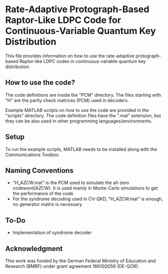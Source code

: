 
# Rate-Adaptive Protograph-Based Raptor-Like LDPC Code for Continuous-Variable Quantum Key Distribution

This file provides information on how to use the rate-adaptive protograph-based Raptor-like LDPC codes in continuous-variable quantum key distribution.

## How to use the code?
The code definitions are inside the "PCM" directory. The files starting with "H" are the parity check matrices (PCM) used in decoders.
 
Example MATLAB scripts on how to use the code are provided in the "scripts" directory. The code definition files have the ".mat" extension, but they can be also used in other programming languages/environments.

## Setup
To run the example scripts, MATLAB needs to be installed along with the Communications Toolbox.

## Naming Conventions
- "H_AZCW.mat" is the PCM used to simulate the all-zero codeword(AZCW). It is used mainly in Monte-Carlo simulations to get the performance of the code.
- For the syndrome decoding used in CV-QKD, "H_AZCW.mat" is enough, no generator matrix is necessary.

## To-Do
- Implementation of syndrome decoder


## Acknowledgment
This work was funded by the German Federal Ministry of Education and Research (BMBF) under grant agreement 16KISQ056 (DE-QOR).